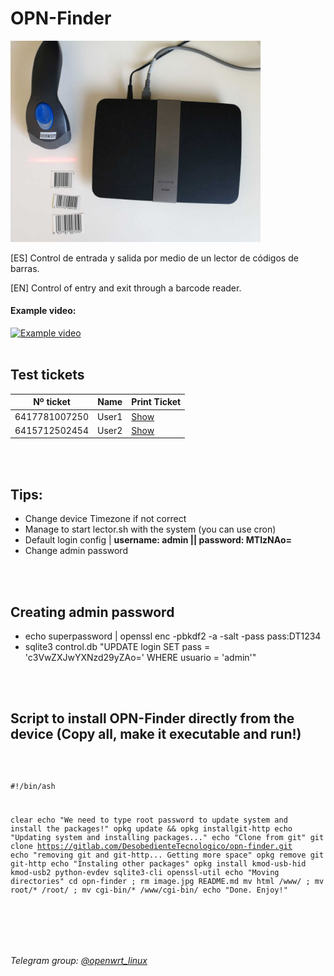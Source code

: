 # OPN-Finder



<img src="image.jpg" alt="drawing" width="400"/>


[ES] Control de entrada y salida por medio de un lector de códigos de barras.

[EN] Control of entry and exit through a barcode reader.

#### Example video:
[![Example video](https://cdn4.telesco.pe/file/bJkbf8cNwYg_a59mZ655Cxxwr6CLinxo58ALVqwoa9f_06nzCZjKnJqbAcFzcTSegLFbcUoKqGl56saZvwsIK7bpWNlMyvaZ01Gp_vVFkcGjrr83ZuklCqTMUU7gTe8Xtdz400rv96d9edIGTr6r9ta6UUOLOjouiKNwlmiMF2r4sasvgscENrYxkjbkc0NaJYPrORY19avknpEYo0OaIrBKPBQM5ZuRE8lFIsOeB5Nt8DlOM-7ATxBkeJ84tTJKOKOqHgPTtkjaFyN0FkHkLL4ppr2iPrhAwsyVwaWXWPYyUaSkvuIUSVwLT4wnpUsD4bnhTBcILTJAvGfcJcX7YQ)](https://cdn4.telesco.pe/file/70bde007b2.mp4?token=D7ceO8q70Ishj2GhXj9ovGtkIvi5831AsW6Uq0jI3nPoUh1FMHjjZdEnhWIDagMkPI8u-0Me9TItjFkqkgSaThegdm7igbZ13ATN0XxPdd-glkcft5Otlf1TnEGu2I0Ev0wL204464nvltAoC6yICy0Vmk2olPUpmRsw4PyA1eCxuEMJD7p4evEoqW8vgnSGA8xDdriXuawJEGNBxqMrXtzSYX_sqc0xwkELz-o0NZkxG9fPzow5e-F3AVD0CUVczz8IlaPDX7G_IQ8KbLjIHkK4ODTUawT1qwvlrU1jUPKAiBtFV-vh8SpnimC0Hln3y0BxK8bU1332TzNA2a_37Q)
<br><br>
<h2>Test tickets</h2>

| Nº ticket   |      Name      |  Print Ticket |
|----------|:-------------:|----------|
| 6417781007250 |  User1 |<a href="https://www.barcodesinc.com/generator/image.php?code=6417781007250&style=197&type=C128B&width=219&height=50&xres=1&font=3">Show<a/>|     
| 6415712502454 |    User2   |<a href="https://www.barcodesinc.com/generator/image.php?code=6415712502454&style=197&type=C128B&width=219&height=50&xres=1&font=3">Show<a/>|

<br><br>
<h2>Tips:</h2>

- Change device Timezone if not correct
- Manage to start lector.sh with the system (you can use cron)
- Default login config | **username:  admin  ||  password:  MTIzNAo=**
- Change admin password


<br><br>
<h2>Creating admin password</h2>

- echo superpassword | openssl enc -pbkdf2 -a -salt -pass pass:DT1234
- sqlite3 control.db "UPDATE login SET pass = 'c3VwZXJwYXNzd29yZAo=' WHERE usuario = 'admin'"

<br><br>
<h2>Script to install OPN-Finder directly from the device (Copy all, make it executable and run!)</h2>

<code>

#!/bin/ash

clear
echo "We need to type root password to update system and install the packages!"
opkg update && opkg installgit-http
echo "Updating system and installing packages..."
echo "Clone from git"
git clone https://gitlab.com/DesobedienteTecnologico/opn-finder.git
echo "removing git and git-http... Getting more space"
opkg remove git git-http
echo "Instaling other packages"
opkg install kmod-usb-hid kmod-usb2 python-evdev sqlite3-cli openssl-util
echo "Moving directories"
cd opn-finder ; rm image.jpg README.md
mv html /www/ ; mv root/* /root/ ; mv cgi-bin/* /www/cgi-bin/
echo "Done. Enjoy!"

</code>



<br><br>
<h6>Telegram group: <a href="http://t.me/openwrt_linux">@openwrt_linux<a/></h6>

